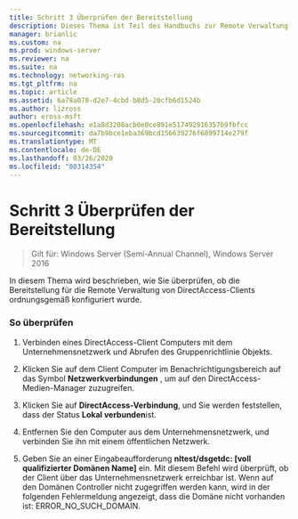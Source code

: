 ```yaml
---
title: Schritt 3 Überprüfen der Bereitstellung
description: Dieses Thema ist Teil des Handbuchs zur Remote Verwaltung von DirectAccess-Clients in Windows Server 2016.
manager: brianlic
ms.custom: na
ms.prod: windows-server
ms.reviewer: na
ms.suite: na
ms.technology: networking-ras
ms.tgt_pltfrm: na
ms.topic: article
ms.assetid: 6a78a078-d2e7-4cbd-b8d5-20cfb6d1524b
ms.author: lizross
author: eross-msft
ms.openlocfilehash: e1a8d3208acb0e0ce891e517492916357b9fbfcc
ms.sourcegitcommit: da7b9bce1eba369bcd156639276f6899714e279f
ms.translationtype: MT
ms.contentlocale: de-DE
ms.lasthandoff: 03/26/2020
ms.locfileid: "80314354"
---
```

# <a name="step-3-verify-the-deployment"></a>Schritt 3 Überprüfen der Bereitstellung

>Gilt für: Windows Server (Semi-Annual Channel), Windows Server 2016

In diesem Thema wird beschrieben, wie Sie überprüfen, ob die Bereitstellung für die Remote Verwaltung von DirectAccess-Clients ordnungsgemäß konfiguriert wurde.  
  
### <a name="to-verify-proper-deployment"></a>So überprüfen  
  
1.  Verbinden eines DirectAccess-Client Computers mit dem Unternehmensnetzwerk und Abrufen des Gruppenrichtlinie Objekts.  
  
2.  Klicken Sie auf dem Client Computer im Benachrichtigungsbereich auf das Symbol **Netzwerkverbindungen** , um auf den DirectAccess-Medien-Manager zuzugreifen.  
  
3.  Klicken Sie auf **DirectAccess-Verbindung**, und Sie werden feststellen, dass der Status **Lokal verbunden**ist.  
  
4.  Entfernen Sie den Computer aus dem Unternehmensnetzwerk, und verbinden Sie ihn mit einem öffentlichen Netzwerk.  
  
5.  Geben Sie an einer Eingabeaufforderung **nltest/dsgetdc: [voll qualifizierter Domänen Name]** ein. Mit diesem Befehl wird überprüft, ob der Client über das Unternehmensnetzwerk erreichbar ist. Wenn auf den Domänen Controller nicht zugegriffen werden kann, wird in der folgenden Fehlermeldung angezeigt, dass die Domäne nicht vorhanden ist: ERROR_NO_SUCH_DOMAIN.  
  


